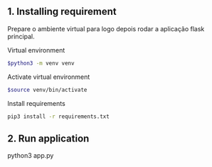 ## 1. Installing requirement

Prepare o ambiente virtual para logo depois rodar a aplicação flask principal. 

Virtual environment
```bash
$python3 -m venv venv
```

Activate virtual environment
```bash
$source venv/bin/activate
```

Install requirements
```bash
pip3 install -r requirements.txt
```

## 2. Run application

python3 app.py